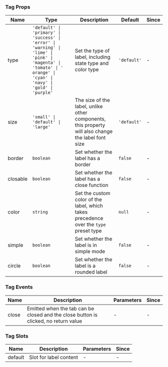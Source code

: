 ### Tag Props

| Name     | Type                                                                                                                                                             | Description                                                  | Default     | Since |
| -------- | ---------------------------------------------------------------------------------------------------------------------------------------------------------------- | ------------------------------------------------------------ | ----------- | ----- |
| type | `'default' \| 'primary' \| 'success' \| 'error' \| 'warning' \| 'lime' \| 'pink' \| 'magenta' \| 'tomato' \| ' orange' \| 'cyan' \| 'navy' \| 'gold' \| 'purple'` | Set the type of label, including state type and color type | `'default'` | - |
| size | `'small' \| 'default' \| 'large'` | The size of the label, unlike other components, this property will also change the label font size | `'default'` | - |
| border | `boolean` | Set whether the label has a border | `false` | - |
| closable | `boolean` | Set whether the label has a close function | `false` | - |
| color | `string` | Set the custom color of the label, which takes precedence over the `type` preset type | `null` | - |
| simple | `boolean` | Set whether the label is in simple mode | `false` | - |
| circle | `boolean` | Set whether the label is a rounded label | `false` | - |

### Tag Events

| Name  | Description                                  | Parameters | Since |
| ----- | -------------------------------------------- | ---------- | ----- |
| close | Emitted when the tab can be closed and the close button is clicked, no return value | - | - |

### Tag Slots

| Name    | Description    | Parameters | Since |
| ------- | -------------- | ---------- | ----- |
| default | Slot for label content | - | - |
